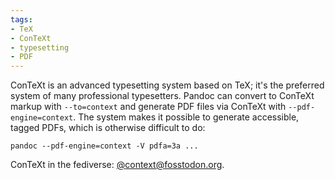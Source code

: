 ```yaml
---
tags:
- TeX
- ConTeXt
- typesetting
- PDF
---
```


ConTeXt is an advanced typesetting system based on TeX; it's the
preferred system of many professional typesetters. Pandoc can convert to
ConTeXt markup with `--to=context` and generate PDF files via ConTeXt
with `--pdf-engine=context`. The system makes it possible to generate
accessible, tagged PDFs, which is otherwise difficult to do:

    pandoc --pdf-engine=context -V pdfa=3a ...

ConTeXt in the fediverse:
[@context@fosstodon.org](https://fosstodon.org/context).
